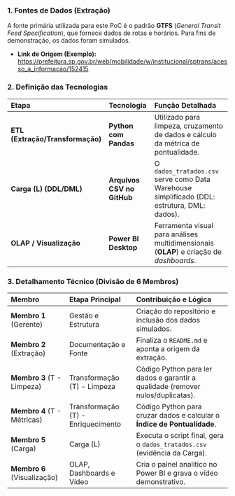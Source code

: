 ### 1. Fontes de Dados (Extração)

A fonte primária utilizada para este PoC é o padrão **GTFS** (_General Transit Feed Specification_), que fornece dados de rotas e horários. Para fins de demonstração, os dados foram simulados.

- **Link de Origem (Exemplo):** https://prefeitura.sp.gov.br/web/mobilidade/w/institucional/sptrans/acesso_a_informacao/152415

### 2. Definição das Tecnologias

| Etapa                            | Tecnologia                 | Função Detalhada                                                                            |
| :------------------------------- | :------------------------- | :------------------------------------------------------------------------------------------ |
| **ETL (Extração/Transformação)** | **Python com Pandas**      | Utilizado para limpeza, cruzamento de dados e cálculo da métrica de pontualidade.           |
| **Carga (L) (DDL/DML)**          | **Arquivos CSV no GitHub** | O `dados_tratados.csv` serve como Data Warehouse simplificado (DDL: estrutura, DML: dados). |
| **OLAP / Visualização**          | **Power BI Desktop**       | Ferramenta visual para análises multidimensionais (**OLAP**) e criação de _dashboards_.     |

### 3. Detalhamento Técnico (Divisão de 6 Membros)

| Membro                      | Etapa Principal                    | Contribuição e Lógica                                                           |
| :-------------------------- | :--------------------------------- | :------------------------------------------------------------------------------ |
| **Membro 1** (Gerente)      | Gestão e Estrutura                 | Criação do repositório e inclusão dos dados simulados.                          |
| **Membro 2** (Extração)     | Documentação e Fonte               | Finaliza o `README.md` e aponta a origem da extração.                           |
| **Membro 3** (T - Limpeza)  | Transformação (T) - Limpeza        | Código Python para ler dados e garantir a qualidade (remover nulos/duplicatas). |
| **Membro 4** (T - Métricas) | Transformação (T) - Enriquecimento | Código Python para cruzar dados e calcular o **Índice de Pontualidade**.        |
| **Membro 5** (Carga)        | Carga (L)                          | Executa o script final, gera o `dados_tratados.csv` (evidência da Carga).       |
| **Membro 6** (Visualização) | OLAP, Dashboards e Vídeo           | Cria o painel analítico no Power BI e grava o vídeo demonstrativo.              |
